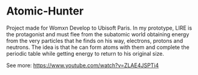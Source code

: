 # Atomic-Hunter

Project made for Womxn Develop to Ubisoft Paris.
In my prototype, LIRE is the protagonist and must flee from the subatomic world obtaining energy from the very particles that he finds on his way, electrons, protons and neutrons. The idea is that he can form atoms with them and complete the periodic table while getting energy to return to his original size.

See more:
https://www.youtube.com/watch?v=ZLAE4JSPTi4

